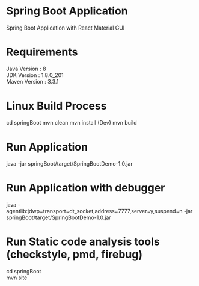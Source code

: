 # Spring Boot Application
Spring Boot Application with React Material GUI

# Requirements
Java Version  : 8                         
JDK Version   : 1.8.0_201                        
Maven Version : 3.3.1

# Linux Build Process
cd springBoot
mvn clean
mvn install (Dev)
mvn build

# Run Application
java -jar springBoot/target/SpringBootDemo-1.0.jar

# Run Application with debugger
java -agentlib:jdwp=transport=dt_socket,address=7777,server=y,suspend=n -jar springBoot/target/SpringBootDemo-1.0.jar                             

# Run Static code analysis tools (checkstyle, pmd, firebug)

cd springBoot    
mvn site
